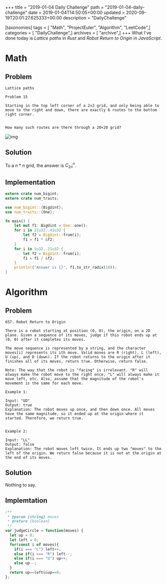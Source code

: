 +++
title = "2019-01-04 Daily Challenge"
path = "2019-01-04-daily-challenge"
date = 2019-01-04T14:50:05+00:00
updated = 2020-09-19T20:01:27.625333+00:00
description = "DailyChallenge"

[taxonomies]
tags = [ "Math", "ProjectEuler", "Algorithm", "LeetCode",]
categories = [ "DailyChallenge",]
archives = [ "archive",]
+++
What I've done today is *Lattice paths* in *Rust* and *Robot Return to Origin* in *JavaScript*.

<!-- more -->

# Math

## Problem

```
Lattice paths

Problem 15 

Starting in the top left corner of a 2×2 grid, and only being able to move to the right and down, there are exactly 6 routes to the bottom right corner.


How many such routes are there through a 20×20 grid?
```

![img](https://projecteuler.net/project/images/p015.gif)

## Solution

To a $n*n$ grid, the answer is $C_{2n}^{n}$.

## Implementation

```rust
extern crate num_bigint;
extern crate num_traits;

use num_bigint::{BigUint};
use num_traits::{One};

fn main() {
    let mut f1: BigUint = One::one();
    for i in 21u32..41u32 {
        let f2 = BigUint::from(i);
        f1 = f1 * &f2;
    }
    for i in 1u32..21u32 {
        let f2 = BigUint::from(i);
        f1 = f1 / &f2;
    }
    println!("Answer is {}", f1.to_str_radix(10));
}
```

# Algorithm

## Problem

```
657. Robot Return to Origin

There is a robot starting at position (0, 0), the origin, on a 2D plane. Given a sequence of its moves, judge if this robot ends up at (0, 0) after it completes its moves.

The move sequence is represented by a string, and the character moves[i] represents its ith move. Valid moves are R (right), L (left), U (up), and D (down). If the robot returns to the origin after it finishes all of its moves, return true. Otherwise, return false.

Note: The way that the robot is "facing" is irrelevant. "R" will always make the robot move to the right once, "L" will always make it move left, etc. Also, assume that the magnitude of the robot's movement is the same for each move.

Example 1:

Input: "UD"
Output: true 
Explanation: The robot moves up once, and then down once. All moves have the same magnitude, so it ended up at the origin where it started. Therefore, we return true.
 

Example 2:

Input: "LL"
Output: false
Explanation: The robot moves left twice. It ends up two "moves" to the left of the origin. We return false because it is not at the origin at the end of its moves.
```

## Solution

Nothing to say.

## Implemtation

```js
/**
 * @param {string} moves
 * @return {boolean}
 */
var judgeCircle = function(moves) {
  let up = 0;
  let left = 0;
  for(const i of moves){
    if(i === "L") left++;
    else if(i === "R") left--;
    else if(i === "U") up++;
    else up--;
  }
  return up==left&&up==0;
};
```